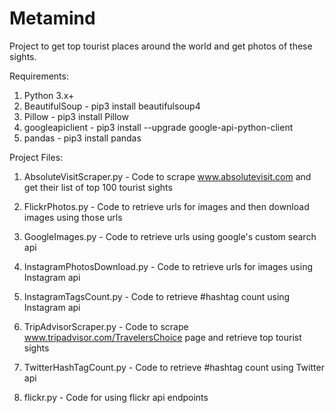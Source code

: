 # Metamind

Project to get top tourist places around the world and get photos of these sights.

Requirements:

1. Python 3.x+
2. BeautifulSoup    -   pip3 install beautifulsoup4
3. Pillow           -   pip3 install Pillow
4. googleapiclient  -   pip3 install --upgrade google-api-python-client
5. pandas           -   pip3 install pandas


Project Files:

1. AbsoluteVisitScraper.py	    - Code to scrape www.absolutevisit.com and get their list of top 100 tourist sights

2. FlickrPhotos.py	            - Code to retrieve urls for images and then download images using those urls

3. GoogleImages.py	            - Code to retrieve urls using google's custom search api

4. InstagramPhotosDownload.py	  - Code to retrieve urls for images using Instagram api

5. InstagramTagsCount.py	      - Code to retrieve #hashtag count using Instagram api

6. TripAdvisorScraper.py	      - Code to scrape www.tripadvisor.com/TravelersChoice page and retrieve top tourist                                     sights

7. TwitterHashTagCount.py	      - Code to retrieve #hashtag count using Twitter api

8. flickr.py                    - Code for using flickr api endpoints

